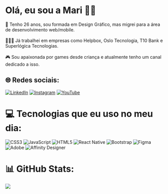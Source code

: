 # Olá, eu sou a Mari 🖐🏼
💬 Tenho 26 anos, sou formada em Design Gráfico, mas migrei para a área de desenvolvimento web/mobile.<br><br>👩🏻‍💻 Já trabalhei em empresas como Helpbox, Oslo Tecnologia, T10 Bank e Superlógica Tecnologias.<br><br>🎮 Sou apaixonada por games desde criança e atualmente tenho um canal dedicado a isso.<br>


## 🌐 Redes sociais:
[![LinkedIn](https://img.shields.io/badge/LinkedIn-%230077B5.svg?logo=linkedin&logoColor=white)](https://www.linkedin.com/in/mariana-gomes-789b82149/) [![Instagram](https://img.shields.io/badge/Instagram-%23E4405F.svg?logo=Instagram&logoColor=white)](https://instagram.com/mariana_gds) [![YouTube](https://img.shields.io/badge/YouTube-%23FF0000.svg?logo=YouTube&logoColor=white)](https://youtube.com/@PlayZoneJoga) 

# 💻 Tecnologias que eu uso no meu dia:
![CSS3](https://img.shields.io/badge/css3-%231572B6.svg?style=for-the-badge&logo=css3&logoColor=white) ![JavaScript](https://img.shields.io/badge/javascript-%23323330.svg?style=for-the-badge&logo=javascript&logoColor=%23F7DF1E) ![HTML5](https://img.shields.io/badge/html5-%23E34F26.svg?style=for-the-badge&logo=html5&logoColor=white) ![React Native](https://img.shields.io/badge/react_native-%2320232a.svg?style=for-the-badge&logo=react&logoColor=%2361DAFB) ![Bootstrap](https://img.shields.io/badge/bootstrap-%238511FA.svg?style=for-the-badge&logo=bootstrap&logoColor=white) ![Figma](https://img.shields.io/badge/figma-%23F24E1E.svg?style=for-the-badge&logo=figma&logoColor=white) ![Adobe](https://img.shields.io/badge/adobe-%23FF0000.svg?style=for-the-badge&logo=adobe&logoColor=white) ![Affinity Designer](https://img.shields.io/badge/affinity%20designer-%231B72BE.svg?style=for-the-badge&logo=affinity-designer&logoColor=white)
# 📊 GitHub Stats:
![](https://github-readme-stats.vercel.app/api?username=Mariana-Gomes&theme=tokyonight&hide_border=true&include_all_commits=false&count_private=true)<br/>

<!-- Proudly created with GPRM ( https://gprm.itsvg.in ) -->
